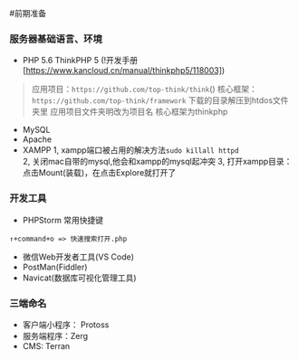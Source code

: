 #前期准备
### 服务器基础语言、环境
* PHP 5.6 
ThinkPHP 5 (!开发手册[https://www.kancloud.cn/manual/thinkphp5/118003])         
> 应用项目：``https://github.com/top-think/think``()
> 核心框架： ``https://github.com/top-think/framework``
> 下载的目录解压到htdos文件夹里
    应用项目文件夹明改为项目名
    核心框架为thinkphp
* MySQL 
* Apache
* XAMPP
1, xampp端口被占用的解决方法``sudo killall httpd``       
2, 关闭mac自带的mysql,他会和xampp的mysql起冲突
3, 打开xampp目录： 点击Mount(装载)，在点击Explore就打开了

### 开发工具
* PHPStorm
 常用快捷键
 ~~~
 ↑+command+o => 快速搜索打开.php
 ~~~
* 微信Web开发者工具(VS Code)
* PostMan(Fiddler)
* Navicat(数据库可视化管理工具)

### 三端命名
* 客户端小程序： Protoss
* 服务端程序：Zerg
* CMS: Terran
